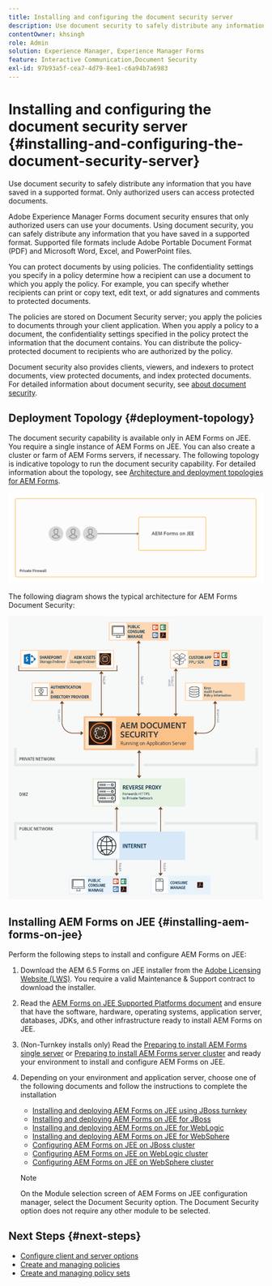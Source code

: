```yaml
---
title: Installing and configuring the document security server
description: Use document security to safely distribute any information that you have saved in a supported format. Only authorized users can access protected documents.
contentOwner: khsingh
role: Admin
solution: Experience Manager, Experience Manager Forms
feature: Interactive Communication,Document Security
exl-id: 97b93a5f-cea7-4d79-8ee1-c6a94b7a6983
---
```

# Installing and configuring the document security server {#installing-and-configuring-the-document-security-server}

Use document security to safely distribute any information that you have saved in a supported format. Only authorized users can access protected documents. 

Adobe Experience Manager Forms document security ensures that only authorized users can use your documents. Using document security, you can safely distribute any information that you have saved in a supported format. Supported file formats include Adobe Portable Document Format (PDF) and Microsoft Word, Excel, and PowerPoint files.

You can protect documents by using policies. The confidentiality settings you specify in a policy determine how a recipient can use a document to which you apply the policy. For example, you can specify whether recipients can print or copy text, edit text, or add signatures and comments to protected documents.

The policies are stored on Document Security server; you apply the policies to documents through your client application. When you apply a policy to a document, the confidentiality settings specified in the policy protect the information that the document contains. You can distribute the policy-protected document to recipients who are authorized by the policy.

Document security also provides clients, viewers, and indexers to protect documents, view protected documents, and index protected documents. For detailed information about document security, see [about document security](/help/forms/using/admin-help/document-security.md).

## Deployment Topology  {#deployment-topology}

The document security capability is available only in AEM Forms on JEE. You require a single instance of AEM Forms on JEE. You can also create a cluster or farm of AEM Forms servers, if necessary. The following topology is indicative topology to run the document security capability. For detailed information about the topology, see [Architecture and deployment topologies for AEM Forms](aem-forms-architecture-deployment.md).

<!--fix above link-->

![Document security server topology](do-not-localize/document-security-server_topology.png)

The following diagram shows the typical architecture for AEM Forms Document Security:

![Document security typical environment](do-not-localize/document-security-typical-environment.png) 

## Installing AEM Forms on JEE {#installing-aem-forms-on-jee}

Perform the following steps to install and configure AEM Forms on JEE:

1. Download the AEM 6.5 Forms on JEE installer from the [Adobe Licensing Website (LWS)](https://licensing.adobe.com/). You require a valid Maintenance & Support contract to download the installer.
1. Read the [AEM Forms on JEE Supported Platforms document](/help/forms/using/aem-forms-jee-supported-platforms.md) and ensure that have the software, hardware, operating systems, application server, databases, JDKs, and other infrastructure ready to install AEM Forms on JEE.
1. (Non-Turnkey installs only) Read the [Preparing to install AEM Forms single server](https://www.adobe.com/go/learn_aemforms_prepareInstallsingle_64) or [Preparing to install AEM Forms server cluster](https://www.adobe.com/go/learn_aemforms_prepareInstallcluster_64) and ready your environment to install and configure AEM Forms on JEE.
1. Depending on your environment and application server, choose one of the following documents and follow the instructions to complete the installation

    * [Installing and deploying AEM Forms on JEE using JBoss turnkey](https://www.adobe.com/go/learn_aemforms_installTurnkey_64)
    * [Installing and deploying AEM Forms on JEE for JBoss](https://www.adobe.com/go/learn_aemforms_installJBoss_64)
    * [Installing and deploying AEM Forms on JEE for WebLogic](https://www.adobe.com/go/learn_aemforms_installWebLogic_64)
    * [Installing and deploying AEM Forms on JEE for WebSphere](https://www.adobe.com/go/learn_aemforms_installWebSphere_64)
    * [Configuring AEM Forms on JEE on JBoss cluster](https://www.adobe.com/go/learn_aemforms_clusterJBoss_64)
    * [Configuring AEM Forms on JEE on WebLogic cluster](https://www.adobe.com/go/learn_aemforms_clusterWebLogic_64)
    * [Configuring AEM Forms on JEE on WebSphere cluster](https://www.adobe.com/go/learn_aemforms_clusterWebSphere_64)

   >[!NOTE]
   >
   >On the Module selection screen of AEM Forms on JEE configuration manager, select the Document Security option. The Document Security option does not require any other module to be selected.

## Next Steps {#next-steps}

* [Configure client and server options](/help/forms/using/admin-help/configuring-client-server-options.md)
* [Create and managing policies](/help/forms/using/admin-help/creating-policies.md)
* [Create and managing policy sets](/help/forms/using/admin-help/creating-policy-sets.md)
